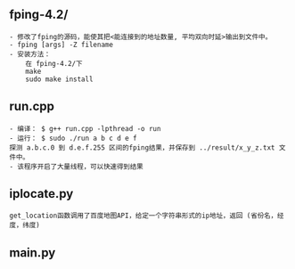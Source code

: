 ## fping-4.2/
    - 修改了fping的源码，能使其把<能连接到的地址数量, 平均双向时延>输出到文件中。
    - fping [args] -Z filename
    - 安装方法：
        在 fping-4.2/下
        make
        sudo make install

## run.cpp
    - 编译： $ g++ run.cpp -lpthread -o run
    - 运行： $ sudo ./run a b c d e f
    探测 a.b.c.0 到 d.e.f.255 区间的fping结果，并保存到 ../result/x_y_z.txt 文件中。
    - 该程序开启了大量线程，可以快速得到结果

## iplocate.py
    get_location函数调用了百度地图API，给定一个字符串形式的ip地址，返回 (省份名，经度，纬度)

## main.py
